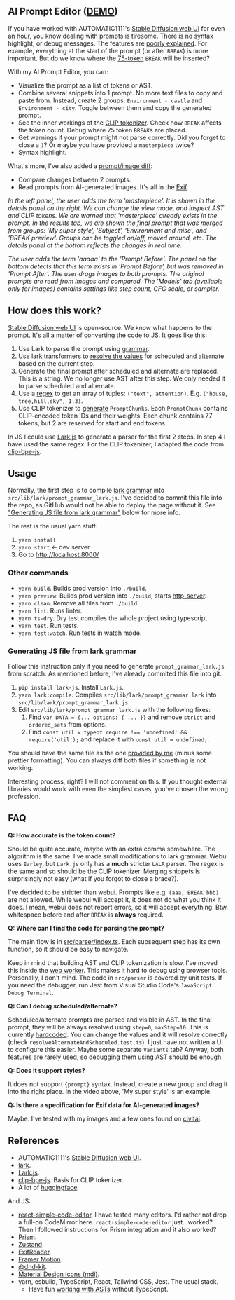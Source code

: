 ## AI Prompt Editor ([DEMO](https://scthe.github.io/ai-prompt-editor/))

If you have worked with AUTOMATIC1111's [Stable Diffusion web UI](https://github.com/AUTOMATIC1111/stable-diffusion-webui) for even an hour, you know dealing with prompts is tiresome. There is no syntax highlight, or debug messages. The features are [poorly explained](https://github.com/AUTOMATIC1111/stable-diffusion-webui/wiki/Features). For example, everything at the start of the prompt (or after `BREAK`) is more important. But do we know where the [75-token](https://github.com/AUTOMATIC1111/stable-diffusion-webui/wiki/Features#infinite-prompt-length) `BREAK` will be inserted?

With my AI Prompt Editor, you can:

- Visualize the prompt as a list of tokens or AST.
- Combine several snippets into 1 prompt. No more text files to copy and paste from. Instead, create 2 groups: `Environment - castle` and `Environment - city`. Toggle between them and copy the generated prompt.
- See the inner workings of the [CLIP tokenizer](https://huggingface.co/docs/transformers/model_doc/clip). Check how `BREAK` affects the token count. Debug where 75 token `BREAK`s are placed.
- Get warnings if your prompt might not parse correctly. Did you forget to close a `)`? Or maybe you have provided a `masterpiece` twice?
- Syntax highlight.

What's more, I've also added a [prompt/image diff](https://scthe.github.io/ai-prompt-editor/#/diff/):

- Compare changes between 2 prompts.
- Read prompts from AI-generated images. It's all in the [Exif](https://en.wikipedia.org/wiki/Exif).

_In the left panel, the user adds the term 'masterpiece'. It is shown in the details panel on the right. We can change the view mode, and inspect AST and CLIP tokens. We are warned that 'masterpiece' already exists in the prompt. In the results tab, we are shown the final prompt that was merged from groups: 'My super style', 'Subject', 'Environment and misc', and 'BREAK preview'. Groups can be toggled on/off, moved around, etc. The details panel at the bottom reflects the changes in real time._

_The user adds the term 'aaaaa' to the 'Prompt Before'. The panel on the bottom detects that this term exists in 'Prompt Before', but was removed in 'Prompt After'. The user drags images to both prompts. The original prompts are read from images and compared. The 'Models' tab (available only for images) contains settings like step count, CFG scale, or sampler._

## How does this work?

[Stable Diffusion web UI](https://github.com/AUTOMATIC1111/stable-diffusion-webui) is open-source. We know what happens to the prompt. It's all a matter of converting the code to JS. It goes like this:

1. Use Lark to parse the prompt using [grammar](https://github.com/AUTOMATIC1111/stable-diffusion-webui/blob/cf2772fab0af5573da775e7437e6acdca424f26e/modules/prompt_parser.py#L15).
2. Use lark transformers to [resolve the values](https://github.com/AUTOMATIC1111/stable-diffusion-webui/blob/cf2772fab0af5573da775e7437e6acdca424f26e/modules/prompt_parser.py#L100) for scheduled and alternate based on the current step.
3. Generate the final prompt after scheduled and alternate are replaced. This is a string. We no longer use AST after this step. We only needed it to parse scheduled and alternate.
4. Use a [regex](https://github.com/AUTOMATIC1111/stable-diffusion-webui/blob/cf2772fab0af5573da775e7437e6acdca424f26e/modules/prompt_parser.py#L352) to get an array of tuples: `("text", attention)`. E.g. `("house, tree,hill,sky", 1.3)`.
5. Use CLIP tokenizer to [generate](https://github.com/AUTOMATIC1111/stable-diffusion-webui/blob/cf2772fab0af5573da775e7437e6acdca424f26e/modules/sd_hijack_clip.py#L84) `PromptChunks`. Each `PromptChunk` contains CLIP-encoded token IDs and their weights. Each chunk contains 77 tokens, but 2 are reserved for start and end tokens.

In JS I could use [Lark.js](https://pypi.org/project/lark-js/) to generate a parser for the first 2 steps. In step 4 I have used the same regex. For the CLIP tokenizer, I adapted the code from [clip-bpe-js](https://github.com/josephrocca/clip-bpe-js).

## Usage

Normally, the first step is to compile [lark grammar](src/lib/lark/prompt_grammar.lark) into `src/lib/lark/prompt_grammar_lark.js`. I've decided to commit this file into the repo, as GitHub would not be able to deploy the page without it. See ["Generating JS file from lark grammar"](#generating-js-file-from-lark-grammar) below for more info.

The rest is the usual yarn stuff:

1. `yarn install`
1. `yarn start` <- dev server
1. Go to [http://localhost:8000/](http://localhost:8000/)

### Other commands

- `yarn build`. Builds prod version into `./build`.
- `yarn preview`. Builds prod version into `./build`, starts [http-server](https://www.npmjs.com/package/http-server).
- `yarn clean`. Remove all files from `./build`.
- `yarn lint`. Runs linter.
- `yarn ts-dry`. Dry test compiles the whole project using typescript.
- `yarn test`. Run tests.
- `yarn test:watch`. Run tests in watch mode.

### Generating JS file from lark grammar

Follow this instruction only if you need to generate `prompt_grammar_lark.js` from scratch. As mentioned before, I've already commited this file into git.

1. `pip install lark-js`. Install `Lark.js`.
2. `yarn lark:compile`. Compiles `src/lib/lark/prompt_grammar.lark` into `src/lib/lark/prompt_grammar_lark.js`
3. Edit `src/lib/lark/prompt_grammar_lark.js` with the following fixes:
   1. Find `var DATA = {... options: { ... }}` and remove `strict` and `ordered_sets` from options.
   2. Find `const util = typeof require !== 'undefined' && require('util');` and replace it with `const util = undefined;`.

You should have the same file as the one [provided by me](src/lib/lark/prompt_grammar_lark.js) (minus some prettier formatting). You can always diff both files if something is not working.

Interesting process, right? I will not comment on this. If you thought external libraries would work with even the simplest cases, you've chosen the wrong profession.

## FAQ

**Q: How accurate is the token count?**

Should be quite accurate, maybe with an extra comma somewhere. The algorithm is the same. I've made small modifications to lark grammar. Webui uses `Earley`, but `Lark.js` only has a **much** stricter `LALR` parser. The regex is the same and so should be the CLIP tokenizer. Merging snippets is surprisingly not easy (what if you forgot to close a brace?).

I've decided to be stricter than webui. Prompts like e.g. `(aaa, BREAK bbb)` are not allowed. While webui will accept it, it does not do what you think it does. I mean, webui does not report errors, so it will accept everything. Btw. whitespace before and after `BREAK` is **always** required.

**Q: Where can I find the code for parsing the prompt?**

The main flow is in [src/parser/index.ts](src/parser/index.ts). Each subsequent step has its own function, so it should be easy to navigate.

Keep in mind that building AST and CLIP tokenization is slow. I've moved this inside the [web worker](src/hooks/useParsedPrompt.ts#29). This makes it hard to debug using browser tools. Personally, I don't mind. The code in `src/parser` is covered by unit tests. If you need the debugger, run Jest from Visual Studio Code's `JavaScript Debug Terminal`.

**Q: Can I debug scheduled/alternate?**

Scheduled/alternate prompts are parsed and visible in AST. In the final prompt, they will be always resolved using `step=0`, `maxStep=10`. This is currently [hardcoded](src/parser/resolveAlternateAndScheduled.ts). You can change the values and it will resolve correctly (check `resolveAlternateAndScheduled.test.ts`). I just have not written a UI to configure this easier. Maybe some separate `Variants` tab? Anyway, both features are rarely used, so debugging them using AST should be enough.

**Q: Does it support styles?**

It does not support `{prompt}` syntax. Instead, create a new group and drag it into the right place. In the video above, 'My super style' is an example.

**Q: Is there a specification for Exif data for AI-generated images?**

Maybe. I've tested with my images and a few ones found on [civitai](https://civitai.com/).

## References

- AUTOMATIC1111's [Stable Diffusion web UI](https://github.com/AUTOMATIC1111/stable-diffusion-webui).
- [lark](https://github.com/lark-parser/lark).
- [Lark.js](https://pypi.org/project/lark-js/).
- [clip-bpe-js](https://github.com/josephrocca/clip-bpe-js). Basis for CLIP tokenizer.
- A lot of [huggingface](https://huggingface.co/).

And JS:

- [react-simple-code-editor](https://github.com/react-simple-code-editor/react-simple-code-editor). I have tested many editors. I'd rather not drop a full-on CodeMirror here. `react-simple-code-editor` just.. worked? Then I followed instructions for Prism integration and it also worked?
- [Prism](https://prismjs.com/).
- [Zustand](https://github.com/pmndrs/zustand).
- [ExifReader](https://github.com/mattiasw/ExifReader).
- [Framer Motion](https://www.framer.com/motion/).
- [@dnd-kit](https://dndkit.com/).
- [Material Design Icons (mdi)](https://pictogrammers.com/library/mdi/).
- yarn, esbuild, TypeScript, React, Tailwind CSS, Jest. The usual stack.
  - Have fun [working with ASTs](src/lib/lark/prompt_grammar.types.ts#243) without TypeScript.
